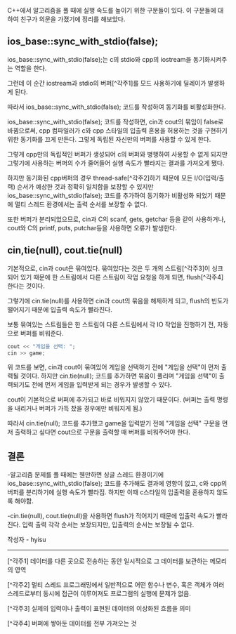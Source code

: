 C++에서 알고리즘을 풀 때에 실행 속도를 높이기 위한 구문들이 있다.
이 구문들에 대하여 친구가 의문을 가졌기에 정리를 해보았다.
## ios_base::sync_with_stdio(false);

ios_base::sync_with_stdio(false);는 c의 stdio와 cpp의 iostream을 동기화시켜주는 역할을 한다. 

그런데 이 순간 iostream과 stdio의 버퍼[^각주1]를  모드 사용하기에 딜레이가 발생하게 된다.

따라서  ios_base::sync_with_stdio(false); 코드를 작성하여 동기화를 비활성화한다. 

 ios_base::sync_with_stdio(false); 코드를 작성하면, cin과 cout의 묶임이 false로 바뀜으로써, cpp 컴파일러가 c와 cpp 스타일의 입출력 혼용을 허용하는 것을 구현하기 위한 동기화를 끄게 만든다. 그렇게 독립된 자신만의 버퍼를 사용할 수 있게 한다. 

그렇게 cpp만의 독립적인 버퍼가 생성되어 c의 버퍼와 병행하여 사용할 수 없게 되지만 그렇기에 사용하는 버퍼의 수가 줄어들어 실행 속도가 빨라지는 결과를 가져오게 됐다.

하지만 동기화된 cpp버퍼의 경우 thread-safe[^각주2]하기 때문에 모든 I/O(입력/출력) 순서가 예상한 것과 정확히 일치함을 보장할 수 있지만  ios_base::sync_with_stdio(false); 코드를 추가하여 동기화가 비활성화 되었기 때문에 멀티 스레드 환경에서는 출력 순서를 보장할 수 없다. 

또한 버퍼가 분리되었으므로, cin과 C의 scanf, gets, getchar 등을 같이 사용하거나, cout와 C의 printf, puts, putchar등을 사용하면 오류가 발생한다.


## cin,tie(null), cout.tie(null)

기본적으로, cin과 cout은 묶여있다. 묶여있다는 것은 두 개의 스트림[^각주3]이 싱크되어 있기 때문에 한 스트림에서 다른 스트림이 작업 요청을 하게 되면,  flush[^각주4]한다는 것이다.

그렇기에 cin.tie(null)를 사용하면  cin과 cout의 묶음을 해제하게 되고, flush의 빈도가 떨어지기 때문에 입출력 속도가 빨라진다.

보통 묶여있는 스트림들은 한 스트림이 다른 스트림에서 각 IO 작업을 진행하기 전, 자동으로 버퍼를 비워준다.

```cpp
cout << "게임을 선택: ";
cin >> game;
```


위 코드를 보면,  cin과 cout이 묶여있어 게임을 선택하기 전에 "게임을 선택"이 먼저 출력될 것이다. 하지만 cin.tie(null); 코드를 추가하면 묶음이 풀리며 "게임을 선택"이 출력되기도 전에 먼저 게임을 입력받게 되는 경우가 발생할 수 있다.

cout이 기본적으로 버퍼에 추가되고 바로 비워지지 않았기 때문이다. 
 (버퍼는 출력 명령을 내리거나 버퍼가 가득 찼을 경우에만 비워지게 됨.)

따라서 cin.tie(null); 코드를 추가했고 game을 입력받기 전에 "게임을 선택" 구문을 먼저 출력하고 싶다면 cout으로 구문을 출력할 때 버퍼를 비워주어야 한다.


## 결론

 -알고리즘 문제를 풀 때에는 웬만하면 싱글 스레드 환경이기에ios_base::sync_with_stdio(false);
 코드를 추가해도 결과에 영향이 없고, c와 cpp의 버퍼를 분리하기에 실행 속도가 빨라짐.
  하지만 이때 c스타일의 입출력을 혼용하지 않도록 해야함.

  -cin.tie(null), cout.tie(null)을 사용하면 flush가 적어지기 때문에 입출력 속도가 빨라진다.
   입력 출력 각각 순서는 보장되지만, 입출력의 순서는 보장될 수 없다.



작성자 - hyisu

---
[^각주1] 데이터를 다른 곳으로 전송하는 동안 일시적으로 그 데이터를 보관하는 메모리의 영역

[^각주2] 멀티 스레드 프로그래밍에서 일반적으로 어떤 함수나 변수, 혹은 객체가 여러 스레드로부터 동시에 접근이 이루어져도 프로그램의 실행에 문제가 없음.

[^각주3] 실제의 입력이나 출력이 표현된 데이터의 이상화된 흐름을 의미

[^각주4] 버퍼에 쌓아둔 데이터를 전부 가져오는 것